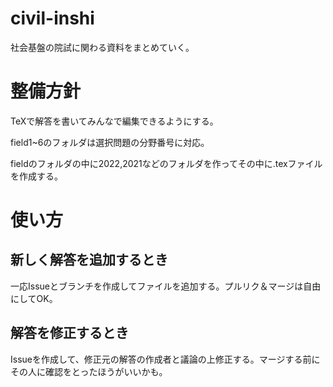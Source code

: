 # civil-inshi
社会基盤の院試に関わる資料をまとめていく。
# 整備方針
TeXで解答を書いてみんなで編集できるようにする。

field1~6のフォルダは選択問題の分野番号に対応。

fieldのフォルダの中に2022,2021などのフォルダを作ってその中に.texファイルを作成する。
# 使い方
## 新しく解答を追加するとき
一応Issueとブランチを作成してファイルを追加する。プルリク＆マージは自由にしてOK。

## 解答を修正するとき
Issueを作成して、修正元の解答の作成者と議論の上修正する。マージする前にその人に確認をとったほうがいいかも。

